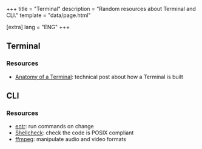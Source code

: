 +++
title = "Terminal"
description = "Random resources about Terminal and CLI."
template = "data/page.html"

[extra]
lang = "ENG"
+++

## Terminal

### Resources

* [Anatomy of a Terminal](https://poor.dev/blog/terminal-anatomy/): technical post about how a Terminal is built

## CLI

### Resources

* [entr](https://eradman.com/entrproject/): run commands on change
* [Shellcheck](https://www.shellcheck.net/): check the code is POSIX compliant
* [ffmpeg](https://ffmpeg.org/): manipulate audio and video formats

